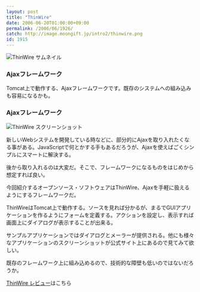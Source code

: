 ```yaml
---
layout: post
title: "ThinWire"
date: 2006-06-20T01:00:00+09:00
permalink: /2006/06/1926/
catch: http://image.moongift.jp/intro2/thinwire.png
id: 1915
---
```

 ![ThinWire サムネイル](http://image.moongift.jp/intro2/thinwire.t.png "ThinWire サムネイル")
  

### Ajaxフレームワーク
  
Tomcat上で動作する、Ajaxフレームワークです。既存のシステムへの組み込みも容易になるかも。  
<!--more-->  

### Ajaxフレームワーク
  

![ThinWire スクリーンショット](http://image.moongift.jp/intro2/thinwire.png "ThinWire スクリーンショット")

  

新しいWebシステムを開発している時などに、部分的にAjaxを取り入れたくなる事がある。JavaScriptで何とかする手もあるだろうが、Ajaxを使えばごくシンプルにスマートに解決する。

  

後から取り入れるのは大変だ。そこで、フレームワークになるものをはじめから想定すれば良い。

  

今回紹介するオープンソース・ソフトウェアはThinWire、Ajaxを手軽に扱えるようにするフレームワークだ。

  

ThinWireはTomcat上で動作する。ソースを見れば分かるが、まるでGUIアプリケーションを作るようにフォームを定義する。アクションを設定し、表示すれば画面上にダイアログが表示することが出来る。

  

サンプルアプリケーションではダイアログとメーラーが提供される。他にも様々なアプリケーションのスクリーンショットが公式サイト上にあるので見てみて欲しい。

  

既存のフレームワーク上に組み込めるので、技術的な障壁も低いのではないだろうか。

  

[ThinWire レビュー](http://oss.moongift.jp/review/i-1927.html)はこちら

